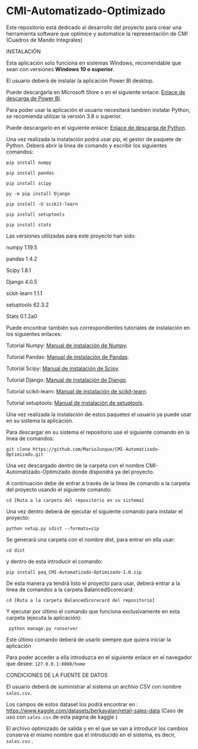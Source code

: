 # CMI-Automatizado-Optimizado
Este repositorio está dedicado al desarrollo del proyecto para crear una herramienta software que optimice y automatice la representación de CMI (Cuadros de Mando Integrales)

INSTALACIÓN 

Esta aplicación solo funciona en sistemas Windows, recomendable que sean con versiones **Windows 10 o superior**.

El usuario deberá de instalar la aplicación Power BI desktop.

Puede descargarla en Microsoft Store o en el siguiente enlace: 
[Enlace de descarga de Power BI](https://powerbi.microsoft.com/es-es/downloads/).

Para poder usar la aplicación el usuario necesitará tambien instalar Python, se recomienda utilizar la versión 3.8 o superior.

Puede descargarlo en el siguiente enlace: 
[Enlace de descarga de Python](https://www.python.org/downloads/).

Una vez realizada la instalación podrá usar pip, el gestor de paquete de Python. Deberá abrir la línea de comando y escribir los siguientes comandos:

```
pip install numpy
```

```
pip install pandas
```

```
pip install scipy
```

```
py -m pip install Django
```

```
pip install -U scikit-learn
```

```
pip install setuptools
```

```
pip install stats
```

Las versiones utilizadas para este proyecto han sido:

numpy 1.19.5

pandas 1.4.2

Scipy 1.8.1

Django 4.0.5

sckit-learn 1.1.1

setuptools 62.3.2

Stats 0.1.2a0


Puede encontrar también sus correspondientes tutoriales de instalación en los siguientes enlaces:

Tutorial Numpy: [Manual de instalación de Numpy](https://numpy.org/install/).

Tutorial Pandas: [Manual de instalación de Pandas](https://pandas.pydata.org/docs/getting_started/install.html).

Tutorial Scipy: [Manual de instalación de Scipy](https://scipy.org/install/).

Tutorial Django: [Manual de instalación de Django](https://docs.djangoproject.com/en/4.1/topics/install/).

Tutorial scikit-learn: [Manual de instalación de scikit-learn](https://scikit-learn.org/stable/install.html).

Tutorial setuptools: [Manual de instalación de setuptools](https://pypi.org/project/setuptools/).


Una vez realizada la instalación de estos paquetes el usuario ya puede usar en su sistema la aplicación.

Para descargar en su sistema el repositorio use el siguiente comando en la linea de comandos:

```
git clone https://github.com/MarioJunque/CMI-Automatizado-Optimizado.git
```

Una vez descargado dentro de la carpeta con el nombre CMI-Automatizado-Optimizado donde dispondrá ya del proyecto.

A continuación debe de entrar a través de la linea de comando a la carpeta del proyecto usando el siguiente comando:

```
cd [Ruta a la carpeta del repositorio en su sistema]
```

Una vez dentro deberá de ejecutar el siguiente comando para instalar el proyecto:

```
python setup.py sdist --formats=zip
```
Se generará una carpeta con el nombre dist, para entrar en ella usar:

```
cd dist
```

y dentro de esta introducir el comando:

```
pip install paq_CMI-Automatizado-Optimizado-1.0.zip
```

De esta manera ya tendrá listo el proyecto para usar, deberá entrar a la linea de comandos a la carpeta BalancedScorecard:

```
cd [Ruta a la carpeta BalancedScorecard del repositorio]
```

Y ejecutar por último el comando que funciona exclusivamente en esta carpeta (ejecuta la aplicación):

```
 python manage.py runserver
```

Este último comando deberá de usarlo siempre que quiera iniciar la aplicación

Para poder acceder a ella introduzca en el siguiente enlace en el navegador que desee: `127.0.0.1:8000/home`

CONDICIONES DE LA FUENTE DE DATOS

El usuario deberá de suministrar al sistema un archivo CSV con nombre `sales.csv`.

Los campos de estos dataset los podrá encontrar en : https://www.kaggle.com/datasets/berkayalan/retail-sales-data
(Caso de uso con `sales.csv` de esta página de kaggle )

El archivo optimizado de salida y en el que se van a introducir los cambios conserva el mismo nombre que el introducido en el sistema, es decir, `sales.csv` .

